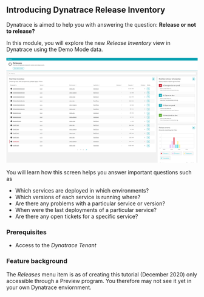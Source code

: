 ## Introducing Dynatrace Release Inventory

Dynatrace is aimed to help you with answering the question: **Release or not to release?**

In this module, you will explore the new *Release Inventory* view in Dynatrace using the Demo Mode data.

![](../../assets/images/01_release_inventory_overview.png)

You will learn how this screen helps you answer important questions such as
* Which services are deployed in which environments?
* Which versions of each service is running where?
* Are there any problems with a particular service or version?
* When were the last deployments of a particular service?
* Are there any open tickets for a specific service?


### Prerequisites

- Access to the _Dynatrace Tenant_

### Feature background

The *Releases* menu item is as of creating this tutorial (December 2020) only accessible through a Preview program. You therefore may not see it yet in your own Dynatrace enviornment.
